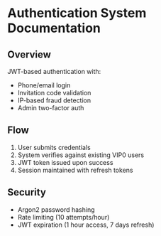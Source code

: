# Authentication System Documentation

## Overview
JWT-based authentication with:
- Phone/email login
- Invitation code validation
- IP-based fraud detection
- Admin two-factor auth

## Flow
1. User submits credentials
2. System verifies against existing VIP0 users
3. JWT token issued upon success
4. Session maintained with refresh tokens

## Security
- Argon2 password hashing
- Rate limiting (10 attempts/hour)
- JWT expiration (1 hour access, 7 days refresh)